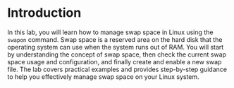 # Introduction

In this lab, you will learn how to manage swap space in Linux using the `swapon` command. Swap space is a reserved area on the hard disk that the operating system can use when the system runs out of RAM. You will start by understanding the concept of swap space, then check the current swap space usage and configuration, and finally create and enable a new swap file. The lab covers practical examples and provides step-by-step guidance to help you effectively manage swap space on your Linux system.
